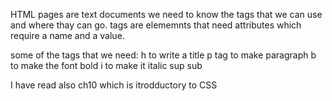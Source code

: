 HTML pages are text documents 
we need to know the tags that we can use and where thay can go.
tags are elememnts that need attributes which require a name and a value.

some of the tags that we need:
h to write a title
p tag to make paragraph
b to make the font bold
i to make it italic
sup 
sub 



 I have read also ch10 which is itrodductory to CSS 
 

